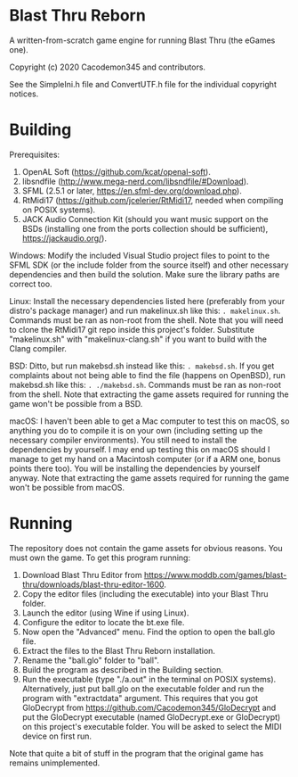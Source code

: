 # Blast Thru Reborn

A written-from-scratch game engine for running Blast Thru (the eGames one).

Copyright (c) 2020 Cacodemon345 and contributors.

See the SimpleIni.h file and ConvertUTF.h file for the individual copyright notices.

# Building
Prerequisites:
1. OpenAL Soft (https://github.com/kcat/openal-soft).
2. libsndfile (http://www.mega-nerd.com/libsndfile/#Download).
3. SFML (2.5.1 or later, https://en.sfml-dev.org/download.php).
4. RtMidi17 (https://github.com/jcelerier/RtMidi17, needed when compiling on POSIX systems).
5. JACK Audio Connection Kit (should you want music support on the BSDs (installing one from the ports collection should be sufficient), https://jackaudio.org/).

Windows:
Modify the included Visual Studio project files to point to the SFML SDK (or the include folder from the source itself) and other necessary dependencies and then build the solution. Make sure the library paths are correct too.

Linux:
Install the necessary dependencies listed here (preferably from your distro's package manager) and run makelinux.sh like this: `. makelinux.sh`. Commands must be ran as non-root from the shell. Note that you will need to clone the RtMidi17 git repo inside this project's folder. Substitute "makelinux.sh" with "makelinux-clang.sh" if you want to build with the Clang compiler.

BSD:
Ditto, but run makebsd.sh instead like this: `. makebsd.sh`. If you get complaints about not being able to find the file (happens on OpenBSD), run makebsd.sh like this: `. ./makebsd.sh`. Commands must be ran as non-root from the shell. Note that extracting the game assets required for running the game won't be possible from a BSD.

macOS:
I haven't been able to get a Mac computer to test this on macOS, so anything you do to compile it is on your own (including setting up the necessary compiler environments). You still need to install the dependencies by yourself. I may end up testing this on macOS should I manage to get my hand on a Macintosh computer (or if a ARM one, bonus points there too). You will be installing the dependencies by yourself anyway. Note that extracting the game assets required for running the game won't be possible from macOS.

# Running
The repository does not contain the game assets for obvious reasons. You must own the game. To get this program running:
1. Download Blast Thru Editor from https://www.moddb.com/games/blast-thru/downloads/blast-thru-editor-1600.
2. Copy the editor files (including the executable) into your Blast Thru folder.
3. Launch the editor (using Wine if using Linux).
4. Configure the editor to locate the bt.exe file.
5. Now open the "Advanced" menu. Find the option to open the ball.glo file.
6. Extract the files to the Blast Thru Reborn installation.
7. Rename the "ball.glo" folder to "ball".
8. Build the program as described in the Building section.
9. Run the executable (type "./a.out" in the terminal on POSIX systems).
Alternatively, just put ball.glo on the executable folder and run the program with "extractdata" argument. This requires that you got GloDecrypt from https://github.com/Cacodemon345/GloDecrypt and put the GloDecrypt executable (named GloDecrypt.exe or GloDecrypt) on this project's executable folder.
You will be asked to select the MIDI device on first run.

Note that quite a bit of stuff in the program that the original game has remains unimplemented.